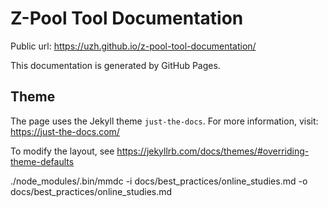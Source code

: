 # Z-Pool Tool Documentation

Public url: https://uzh.github.io/z-pool-tool-documentation/

This documentation is generated by GitHub Pages.

## Theme

The page uses the Jekyll theme `just-the-docs`. For more information, visit: https://just-the-docs.com/

To modify the layout, see https://jekyllrb.com/docs/themes/#overriding-theme-defaults

./node_modules/.bin/mmdc -i docs/best_practices/online_studies.md -o docs/best_practices/online_studies.md
